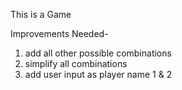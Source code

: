 This is a Game

Improvements Needed- 
1. add all other possible combinations
2. simplify all combinations
3. add user input as player name 1 & 2


